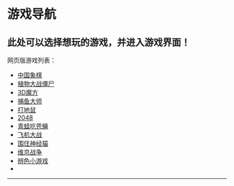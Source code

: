 # 游戏导航

此处可以选择想玩的游戏，并进入游戏界面！
---
网页版游戏列表：
- [中国象棋](https://bencky1017.github.io/game/Chinesechess)
- [植物大战僵尸](https://bencky1017.github.io/game/pvz)
- [3D魔方](https://bencky1017.github.io/game/MagicCube)
- [捕鱼大师](https://bencky1017.github.io/game/fishjoy)
- [打地鼠](https://bencky1017.github.io/game/mouseHit)
- [2048](https://bencky1017.github.io/game/2048)
- [青蛙吃苍蝇](https://bencky1017.github.io/game/frogflies)
- [飞机大战](https://bencky1017.github.io/game/planewar)
- [围住神经猫](https://bencky1017.github.io/game/NeverCat)
- [维京战争](https://bencky1017.github.io/game/VikingWars)
- [辨色小游戏](https://bencky1017.github.io/game/color)
- [](https://bencky1017.github.io/game/)

---
